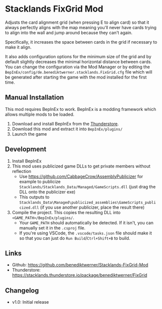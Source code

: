 # Stacklands FixGrid Mod

Adjusts the card alignment grid (when pressing E to align card) so that it always perfectly aligns with the map
meaning you'll never have cards trying to align into the wall and jump around because they can't again.

Specifically, it increases the space between cards in the grid if necessary to make it align.

It also adds configuration options for the minimum size of the grid and by default slightly decreases the minimal horizontal distance between
cards. You can change the configuration via the Mod Manager or by editing the `BepInEx/config/de.benediktwerner.stacklands.FixGrid.cfg` file
which will be generated after starting the game with the mod installed for the first time.

## Manual Installation
This mod requires BepInEx to work. BepInEx is a modding framework which allows multiple mods to be loaded.

1. Download and install BepInEx from the [Thunderstore](https://stacklands.thunderstore.io/package/BepInEx/BepInExPack_Stacklands/).
4. Download this mod and extract it into `BepInEx/plugins/`
5. Launch the game

## Development
1. Install BepInEx
2. This mod uses publicized game DLLs to get private members without reflection
   - Use https://github.com/CabbageCrow/AssemblyPublicizer for example to publicize `Stacklands/Stacklands_Data/Managed/GameScripts.dll` (just drag the DLL onto the publicizer exe)
   - This outputs to `Stacklands_Data\Managed\publicized_assemblies\GameScripts_publicized.dll` (if you use another publicizer, place the result there)
3. Compile the project. This copies the resulting DLL into `<GAME_PATH>/BepInEx/plugins/`.
   - Your `GAME_PATH` should automatically be detected. If it isn't, you can manually set it in the `.csproj` file.
   - If you're using VSCode, the `.vscode/tasks.json` file should make it so that you can just do `Run Build`/`Ctrl+Shift+B` to build.

## Links
- Github: https://github.com/benediktwerner/Stacklands-FixGrid-Mod
- Thunderstore: https://stacklands.thunderstore.io/package/benediktwerner/FixGrid

## Changelog

- v1.0: Initial release
